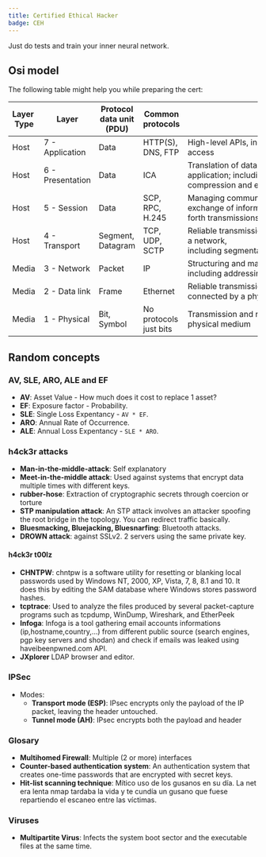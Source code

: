 ```yaml
---
title: Certified Ethical Hacker
badge: CEH
---
```


Just do tests and train your inner neural network.

## Osi model

The following table might help you while preparing the cert:

| Layer  Type | Layer | Protocol data unit (PDU) | Common protocols | Function |
| --- | --- | --- | --- | --- |
| Host | 7 - Application | Data | HTTP(S), DNS, FTP | High-level APIs, including resource sharing, remote file access |
| Host | 6 - Presentation | Data | ICA | Translation of data between a networking service and an application; including character encoding, data compression and encryption/decryption |
| Host | 5 - Session | Data | SCP, RPC, H.245 | Managing communication sessions, i.e., continuous exchange of information in the form of multiple back-and-forth transmissions between two nodes |
| Host | 4 - Transport | Segment, Datagram | TCP, UDP, SCTP | Reliable transmission of data segments between points on a network, including segmentation, acknowledgement and multiplexing |
| Media | 3 - Network | Packet | IP | Structuring and managing a multi-node network, including addressing, routing and traffic control |
| Media | 2 - Data link | Frame | Ethernet | Reliable transmission of data frames between two nodes connected by a physical layer |
| Media | 1 - Physical | Bit, Symbol | No protocols just bits | Transmission and reception of raw bit streams over a physical medium |

## Random concepts

### AV, SLE, ARO, ALE and EF

- **AV**: Asset Value - How much does it cost to replace 1 asset?
- **EF**: Exposure factor - Probability.
- **SLE**: Single Loss Expentancy - `AV * EF`.
- **ARO**: Annual Rate of Occurrence.
- **ALE**: Annual Loss Expentancy - `SLE * ARO`.

### h4ck3r attacks

- **Man-in-the-middle-attack**: Self explanatory
- **Meet-in-the-middle attack**: Used against systems that encrypt data multiple times with different keys.
- **rubber-hose**: Extraction of cryptographic secrets through coercion or torture
- **STP manipulation attack**: An STP attack involves an attacker spoofing the root bridge in the topology. You can redirect traffic basically.
- **Bluesmacking, Bluejacking, Bluesnarfing**: Bluetooth attacks.
- **DROWN attack**: against SSLv2. 2 servers using the same private key.

#### h4ck3r t00lz

- **CHNTPW**: chntpw is a software utility for resetting or blanking local passwords used by Windows NT, 2000, XP, Vista, 7, 8, 8.1 and 10. It does this by editing the SAM database where Windows stores password hashes.
- **tcptrace**: Used to analyze the files produced by several packet-capture programs such as tcpdump, WinDump, Wireshark, and EtherPeek
- **Infoga**: Infoga is a tool gathering email accounts informations (ip,hostname,country,...) from different public source (search engines, pgp key servers and shodan) and check if emails was leaked using haveibeenpwned.com API.
- **JXplorer** LDAP browser and editor.

### IPSec

- Modes:
  - **Transport mode (ESP)**: IPsec encrypts only the payload of the IP packet, leaving the header untouched.
  - **Tunnel mode (AH)**: IPsec encrypts both the payload and header

### Glosary

- **Multihomed Firewall**: Multiple (2 or more) interfaces
- **Counter-based authentication system**: An authentication system that creates one-time passwords that are encrypted with secret keys.
- **Hit-list scanning technique**: Mítico uso de los gusanos en su día. La net era lenta nmap tardaba la vida y te cundía un gusano que fuese repartiendo el escaneo entre las víctimas.

### Viruses

- **Multipartite Virus**: Infects the system boot sector and the executable files at the same time.
